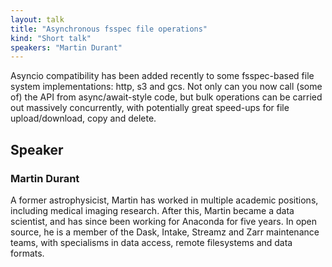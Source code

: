 ```yaml
---
layout: talk
title: "Asynchronous fsspec file operations"
kind: "Short talk"
speakers: "Martin Durant"
---
```


Asyncio compatibility has been added recently to some fsspec-based file system implementations: http, s3 and gcs. Not only can you now call (some of) the API from async/await-style code, but bulk operations can be carried out massively concurrently, with potentially great speed-ups for file upload/download, copy and delete.

## Speaker

### Martin Durant

A former astrophysicist, Martin has worked in multiple academic positions, including medical imaging research.
After this, Martin became a data scientist, and has since been working for Anaconda for five years. In
open source, he is a member of the Dask, Intake, Streamz and Zarr maintenance teams, with specialisms in
data access, remote filesystems and data formats.
